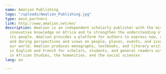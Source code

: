 ```yaml
---
name: Amalion Publishing
logo: "/uploads/Amalion_Publishing.jpg"
type: main_partners
link: http://www.amalion.net/en/
description: Amalion is an independent scholarly publisher with the mission to disseminate
  innovative knowledge on Africa and to strengthen the understanding of Africa and
  its people. Amalion provides a platform for authors to express new, alternative
  and daring perspectives and views on people, places, events, and issues shaping
  our world. Amalion produces monographs, textbooks, and literary writings-primarily
  in English and French for scholars, students, and general readers with an interest
  in African Studies, the humanities, and the social sciences
lang: en

---
```

